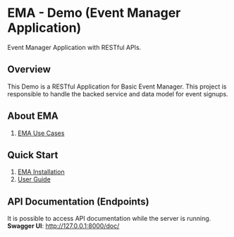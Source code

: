 # EMA - Demo (Event Manager Application)
Event Manager Application with RESTful APIs.

## Overview

This Demo is a RESTful Application for Basic Event Manager.
This project is responsible to handle the backed service and data model for event signups.

## About EMA

1. [EMA Use Cases](doc/Design.md)

## Quick Start

1. [EMA Installation](doc/QuickStart.md)
1. [User Guide](doc/UserGuide.md)

## API Documentation (Endpoints)

It is possible to access API documentation while the server is running.  
**Swagger UI**: http://127.0.0.1:8000/doc/


